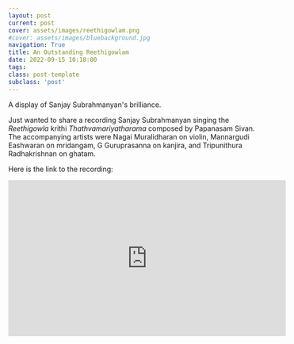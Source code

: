 ```yaml
---
layout: post
current: post
cover: assets/images/reethigowlam.png
#cover: assets/images/bluebackground.jpg
navigation: True
title: An Outstanding Reethigowlam
date: 2022-09-15 10:18:00
tags:
class: post-template
subclass: 'post'
---
```


A display of Sanjay Subrahmanyan's brilliance. 

Just wanted to share a recording Sanjay Subrahmanyan singing the <i>Reethigowla</i> krithi <i>Thathvamariyatharama</i> composed by Papanasam Sivan. The accompanying artists were Nagai Muralidharan on violin, Mannargudi Eashwaran on mridangam, G Guruprasanna on kanjira, and Tripunithura Radhakrishnan on ghatam. 

Here is the link to the recording: 

<iframe width="560" height="315" src="https://www.youtube.com/embed/6AyEFYjv4W0" title="YouTube video player" frameborder="0" allow="accelerometer; autoplay; clipboard-write; encrypted-media; gyroscope; picture-in-picture" allowfullscreen></iframe>